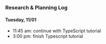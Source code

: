 ### Research & Planning Log
#### Tuesday, 11/01
* 11:45 am: continue with TypeScript tutorial
* 3:00 pm: finish Typescript tutorial
